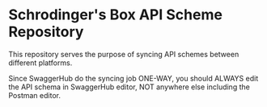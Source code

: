 # Schrodinger's Box API Scheme Repository

This repository serves the purpose of syncing API schemes between different platforms.

Since SwaggerHub do the syncing job ONE-WAY, you should ALWAYS edit the API schema in SwaggerHub editor, NOT anywhere else including the Postman editor.